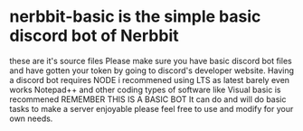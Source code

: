 # nerbbit-basic is the simple basic discord bot of Nerbbit
these are it's source files
Please make sure you have basic discord bot files and have gotten your token by going to discord's
developer website.
Having a discord bot requires NODE i recommened using LTS as latest barely even works
Notepad++ and other coding types of software like Visual basic is recommened
REMEMBER THIS IS A BASIC BOT It can do and will do basic tasks to make a server enjoyable please feel free to use and modify for your own
needs.
